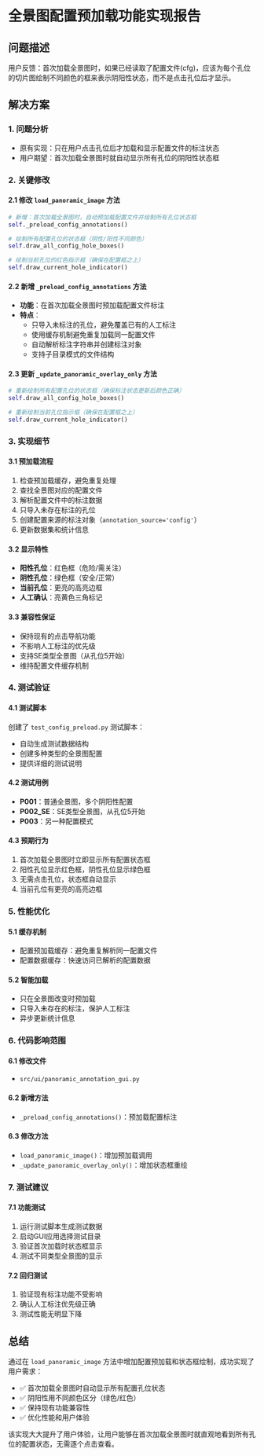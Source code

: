 # 全景图配置预加载功能实现报告

## 问题描述
用户反馈：首次加载全景图时，如果已经读取了配置文件(cfg)，应该为每个孔位的切片图绘制不同颜色的框来表示阴阳性状态，而不是点击孔位后才显示。

## 解决方案

### 1. 问题分析
- 原有实现：只在用户点击孔位后才加载和显示配置文件的标注状态
- 用户期望：首次加载全景图时就自动显示所有孔位的阴阳性状态框

### 2. 关键修改

#### 2.1 修改 `load_panoramic_image` 方法
```python
# 新增：首次加载全景图时，自动预加载配置文件并绘制所有孔位状态框
self._preload_config_annotations()

# 绘制所有配置孔位的状态框（阴性/阳性不同颜色）
self.draw_all_config_hole_boxes()

# 绘制当前孔位的红色指示框（确保在配置框之上）
self.draw_current_hole_indicator()
```

#### 2.2 新增 `_preload_config_annotations` 方法
- **功能**：在首次加载全景图时预加载配置文件标注
- **特点**：
  - 只导入未标注的孔位，避免覆盖已有的人工标注
  - 使用缓存机制避免重复加载同一配置文件
  - 自动解析标注字符串并创建标注对象
  - 支持子目录模式的文件结构

#### 2.3 更新 `_update_panoramic_overlay_only` 方法
```python
# 重新绘制所有配置孔位的状态框（确保标注状态更新后颜色正确）
self.draw_all_config_hole_boxes()

# 重新绘制当前孔位指示框（确保在配置框之上）
self.draw_current_hole_indicator()
```

### 3. 实现细节

#### 3.1 预加载流程
1. 检查预加载缓存，避免重复处理
2. 查找全景图对应的配置文件
3. 解析配置文件中的标注数据
4. 只导入未存在标注的孔位
5. 创建配置来源的标注对象（`annotation_source='config'`）
6. 更新数据集和统计信息

#### 3.2 显示特性
- **阳性孔位**：红色框（危险/需关注）
- **阴性孔位**：绿色框（安全/正常）
- **当前孔位**：更亮的高亮边框
- **人工确认**：亮黄色三角标记

#### 3.3 兼容性保证
- 保持现有的点击导航功能
- 不影响人工标注的优先级
- 支持SE类型全景图（从孔位5开始）
- 维持配置文件缓存机制

### 4. 测试验证

#### 4.1 测试脚本
创建了 `test_config_preload.py` 测试脚本：
- 自动生成测试数据结构
- 创建多种类型的全景图配置
- 提供详细的测试说明

#### 4.2 测试用例
- **P001**：普通全景图，多个阴阳性配置
- **P002_SE**：SE类型全景图，从孔位5开始
- **P003**：另一种配置模式

#### 4.3 预期行为
1. 首次加载全景图时立即显示所有配置状态框
2. 阳性孔位显示红色框，阴性孔位显示绿色框
3. 无需点击孔位，状态框自动显示
4. 当前孔位有更亮的高亮边框

### 5. 性能优化

#### 5.1 缓存机制
- 配置预加载缓存：避免重复解析同一配置文件
- 配置数据缓存：快速访问已解析的配置数据

#### 5.2 智能加载
- 只在全景图改变时预加载
- 只导入未存在的标注，保护人工标注
- 异步更新统计信息

### 6. 代码影响范围

#### 6.1 修改文件
- `src/ui/panoramic_annotation_gui.py`

#### 6.2 新增方法
- `_preload_config_annotations()`：预加载配置标注

#### 6.3 修改方法
- `load_panoramic_image()`：增加预加载调用
- `_update_panoramic_overlay_only()`：增加状态框重绘

### 7. 测试建议

#### 7.1 功能测试
1. 运行测试脚本生成测试数据
2. 启动GUI应用选择测试目录
3. 验证首次加载时状态框显示
4. 测试不同类型全景图的显示

#### 7.2 回归测试
1. 验证现有标注功能不受影响
2. 确认人工标注优先级正确
3. 测试性能无明显下降

## 总结

通过在 `load_panoramic_image` 方法中增加配置预加载和状态框绘制，成功实现了用户需求：
- ✅ 首次加载全景图时自动显示所有配置孔位状态
- ✅ 阴阳性用不同颜色区分（绿色/红色）
- ✅ 保持现有功能兼容性
- ✅ 优化性能和用户体验

该实现大大提升了用户体验，让用户能够在首次加载全景图时就直观地看到所有孔位的配置状态，无需逐个点击查看。
